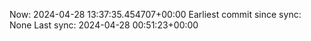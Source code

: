 Now: 2024-04-28 13:37:35.454707+00:00 Earliest commit since sync: None Last sync: 2024-04-28 00:51:23+00:00
